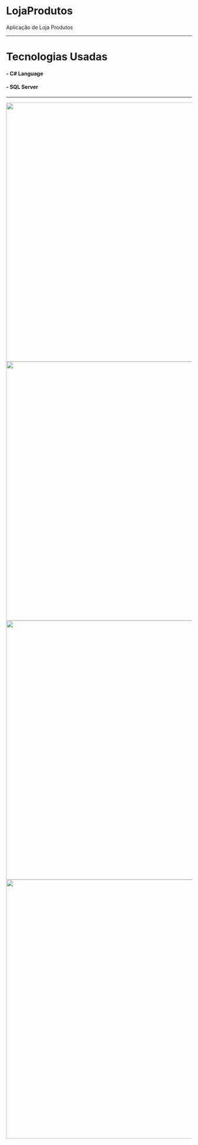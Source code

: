 # LojaProdutos
Aplicação de Loja Produtos

----------------------------------------------------------------------------------------------------

# Tecnologias Usadas

#### - C# Language
#### - SQL Server

----------------------------------------------------------------------------------------------------

<div align-"center">
  <img src="https://github.com/user-attachments/assets/cc680919-ef2c-453f-8847-a683bfc0773f" width="700px" />
</div>
<div align-"center">
  <img src="https://github.com/user-attachments/assets/1a3a97ce-0f08-4113-acee-e8b82bc397a6" width="700px" />
</div>
<div align-"center">
  <img src="https://github.com/user-attachments/assets/a9420118-9818-468b-9a1e-b0c862145d88" width="700px" />
</div>
<div align-"center">
  <img src="" width="700px" />
</div>
